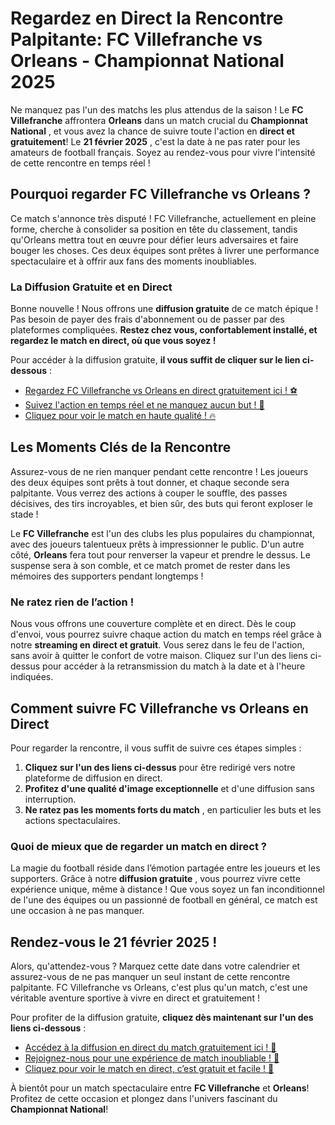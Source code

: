 # Regardez en Direct la Rencontre Palpitante: FC Villefranche vs Orleans - Championnat National 2025

Ne manquez pas l'un des matchs les plus attendus de la saison ! Le **FC Villefranche** affrontera **Orleans** dans un match crucial du **Championnat National** , et vous avez la chance de suivre toute l'action en **direct et gratuitement**! Le **21 février 2025** , c'est la date à ne pas rater pour les amateurs de football français. Soyez au rendez-vous pour vivre l'intensité de cette rencontre en temps réel !

## Pourquoi regarder FC Villefranche vs Orleans ?

Ce match s'annonce très disputé ! FC Villefranche, actuellement en pleine forme, cherche à consolider sa position en tête du classement, tandis qu'Orleans mettra tout en œuvre pour défier leurs adversaires et faire bouger les choses. Ces deux équipes sont prêtes à livrer une performance spectaculaire et à offrir aux fans des moments inoubliables.

### La Diffusion Gratuite et en Direct

Bonne nouvelle ! Nous offrons une **diffusion gratuite** de ce match épique ! Pas besoin de payer des frais d'abonnement ou de passer par des plateformes compliquées. **Restez chez vous, confortablement installé, et regardez le match en direct, où que vous soyez !**

Pour accéder à la diffusion gratuite, **il vous suffit de cliquer sur le lien ci-dessous** :

- [Regardez FC Villefranche vs Orleans en direct gratuitement ici ! ⚽️](https://tinyurl.com/livestreamfreeo?st=FC+Villefranche+vs+Orleans&si=gh)
- [Suivez l'action en temps réel et ne manquez aucun but ! 📱](https://tinyurl.com/livestreamfreeo?st=FC+Villefranche+vs+Orleans&si=gh)
- [Cliquez pour voir le match en haute qualité ! 🔥](https://tinyurl.com/livestreamfreeo?st=FC+Villefranche+vs+Orleans&si=gh)

## Les Moments Clés de la Rencontre

Assurez-vous de ne rien manquer pendant cette rencontre ! Les joueurs des deux équipes sont prêts à tout donner, et chaque seconde sera palpitante. Vous verrez des actions à couper le souffle, des passes décisives, des tirs incroyables, et bien sûr, des buts qui feront exploser le stade !

Le **FC Villefranche** est l'un des clubs les plus populaires du championnat, avec des joueurs talentueux prêts à impressionner le public. D'un autre côté, **Orleans** fera tout pour renverser la vapeur et prendre le dessus. Le suspense sera à son comble, et ce match promet de rester dans les mémoires des supporters pendant longtemps !

### Ne ratez rien de l’action !

Nous vous offrons une couverture complète et en direct. Dès le coup d'envoi, vous pourrez suivre chaque action du match en temps réel grâce à notre **streaming en direct et gratuit**. Vous serez dans le feu de l'action, sans avoir à quitter le confort de votre maison. Cliquez sur l'un des liens ci-dessus pour accéder à la retransmission du match à la date et à l'heure indiquées.

## Comment suivre FC Villefranche vs Orleans en Direct

Pour regarder la rencontre, il vous suffit de suivre ces étapes simples :

1. **Cliquez sur l'un des liens ci-dessus** pour être redirigé vers notre plateforme de diffusion en direct.
2. **Profitez d'une qualité d'image exceptionnelle** et d'une diffusion sans interruption.
3. **Ne ratez pas les moments forts du match** , en particulier les buts et les actions spectaculaires.

### Quoi de mieux que de regarder un match en direct ?

La magie du football réside dans l’émotion partagée entre les joueurs et les supporters. Grâce à notre **diffusion gratuite** , vous pourrez vivre cette expérience unique, même à distance ! Que vous soyez un fan inconditionnel de l'une des équipes ou un passionné de football en général, ce match est une occasion à ne pas manquer.

## Rendez-vous le 21 février 2025 !

Alors, qu'attendez-vous ? Marquez cette date dans votre calendrier et assurez-vous de ne pas manquer un seul instant de cette rencontre palpitante. FC Villefranche vs Orleans, c'est plus qu'un match, c'est une véritable aventure sportive à vivre en direct et gratuitement !

Pour profiter de la diffusion gratuite, **cliquez dès maintenant sur l'un des liens ci-dessous** :

- [Accédez à la diffusion en direct du match gratuitement ici ! 🎥](https://tinyurl.com/livestreamfreeo?st=FC+Villefranche+vs+Orleans&si=gh)
- [Rejoignez-nous pour une expérience de match inoubliable ! 🌟](https://tinyurl.com/livestreamfreeo?st=FC+Villefranche+vs+Orleans&si=gh)
- [Cliquez pour voir le match en direct, c’est gratuit et facile ! 🎉](https://tinyurl.com/livestreamfreeo?st=FC+Villefranche+vs+Orleans&si=gh)

À bientôt pour un match spectaculaire entre **FC Villefranche** et **Orleans**! Profitez de cette occasion et plongez dans l'univers fascinant du **Championnat National**!
